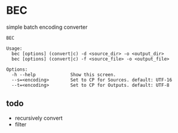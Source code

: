 # BEC

simple batch encoding converter

```
BEC

Usage:
  bec [options] (convert|c) -d <source_dir> -o <output_dir>
  bec [options] (convert|c) -f <source_file> -o <output_file>

Options:
  -h --help             Show this screen.
  --s=<encoding>        Set to CP for Sources. default: UTF-16
  --t=<encoding>        Set to CP for Outputs. default: UTF-8
```

## todo
* recursively convert
* filter